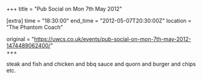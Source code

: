 +++
title = "Pub Social on Mon 7th May 2012"

[extra]
time = "18:30:00"
end_time = "2012-05-07T20:30:00Z"
location = "The Phantom Coach"

original = "https://uwcs.co.uk/events/pub-social-on-mon-7th-may-2012-1474489062400/"    
+++

steak and fish and chicken and bbq sauce and quorn and burger and chips etc.

